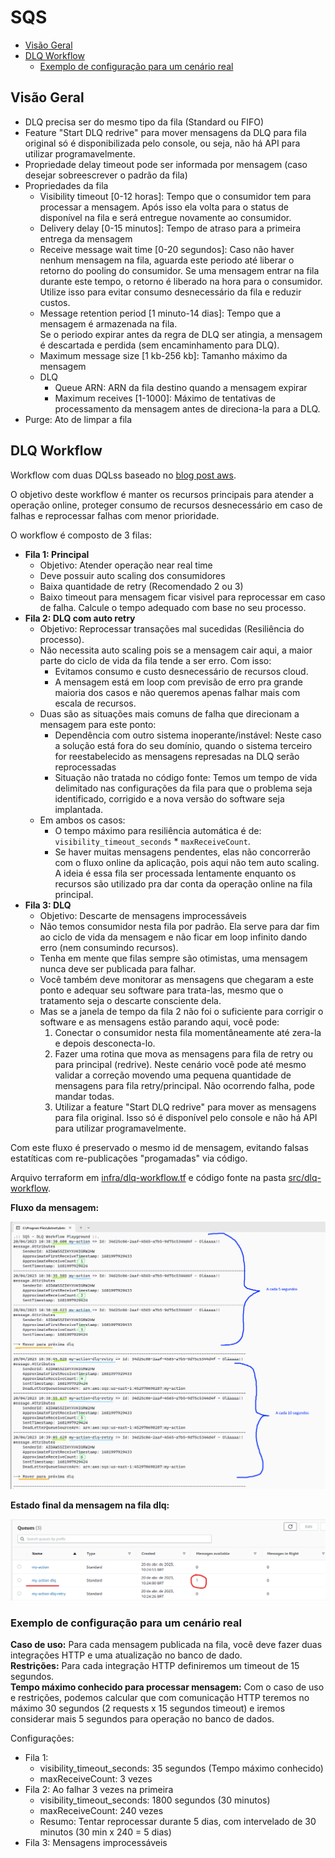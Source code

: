 # SQS

- [Visão Geral](#visão-geral)
- [DLQ Workflow](#dlq-workflow)
  - [Exemplo de configuração para um cenário real](#exemplo-de-configuração-para-um-cenário-real)

## Visão Geral

- DLQ precisa ser do mesmo tipo da fila (Standard ou FIFO)
- Feature "Start DLQ redrive" para mover mensagens da DLQ para fila original só é disponibilizada pelo console, ou seja, não há API para utilizar programavelmente.
- Propriedade delay timeout pode ser informada por mensagem (caso desejar sobreescrever o padrão da fila)
- Propriedades da fila
  - Visibility timeout [0-12 horas]: Tempo que o consumidor tem para processar a mensagem. Após isso ela volta para o status de disponível na fila e será entregue novamente ao consumidor.
  - Delivery delay [0-15 minutos]: Tempo de atraso para a primeira entrega da mensagem
  - Receive message wait time [0-20 segundos]: Caso não haver nenhum mensagem na fila, aguarda este periodo até liberar o retorno do pooling do consumidor.
    Se uma mensagem entrar na fila durante este tempo, o retorno é liberado na hora para o consumidor. Utilize isso para evitar consumo desnecessário da fila e reduzir custos.
  - Message retention period [1 minuto-14 dias]: Tempo que a mensagem é armazenada na fila.  
    Se o periodo expirar antes da regra de DLQ ser atingia, a mensagem é descartada e perdida (sem encaminhamento para DLQ).
  - Maximum message size [1 kb-256 kb]: Tamanho máximo da mensagem
  - DLQ
    - Queue ARN: ARN da fila destino quando a mensagem expirar
    - Maximum receives [1-1000]: Máximo de tentativas de processamento da mensagem antes de direciona-la para a DLQ.
- Purge: Ato de limpar a fila

## DLQ Workflow

Workflow com duas DQLss baseado no [blog post aws](https://aws.amazon.com/pt/blogs/compute/using-amazon-sqs-dead-letter-queues-to-replay-messages/).

O objetivo deste workflow é manter os recursos principais para atender a operação online, proteger consumo de recursos desnecessário em caso de falhas
e reprocessar falhas com menor prioridade.

O workflow é composto de 3 filas:

- **Fila 1: Principal**
  - Objetivo: Atender operação near real time
  - Deve possuir auto scaling dos consumidores
  - Baixa quantidade de retry (Recomendado 2 ou 3)
  - Baixo timeout para mensagem ficar visivel para reprocessar em caso de falha.
    Calcule o tempo adequado com base no seu processo.
- **Fila 2: DLQ com auto retry**
  - Objetivo: Reprocessar transações mal sucedidas (Resiliência do processo).
  - Não necessita auto scaling pois se a mensagem cair aqui, a maior parte do ciclo de vida da fila tende a ser erro. Com isso:
    - Evitamos consumo e custo desnecessário de recursos cloud.
    - A mensagem está em loop com previsão de erro pra grande maioria dos casos e não queremos apenas falhar mais com escala de recursos.
  - Duas são as situações mais comuns de falha que direcionam a mensagem para este ponto:
    - Dependência com outro sistema inoperante/instável: Neste caso a solução está fora do seu domínio, quando o sistema terceiro for reestabelecido
      as mensagens represadas na DLQ serão reprocessadas
    - Situação não tratada no código fonte: Temos um tempo de vida delimitado nas configurações da fila para que o problema seja identificado,
      corrigido e a nova versão do software seja implantada.
  - Em ambos os casos:
    - O tempo máximo para resiliência automática é de: `visibility_timeout_seconds` * `maxReceiveCount`.
    - Se haver muitas mensagens pendentes, elas não concorrerão com o fluxo online da aplicação, pois aqui não tem auto scaling.
      A ideia é essa fila ser processada lentamente enquanto os recursos são utilizado pra dar conta da operação online na fila principal.
- **Fila 3: DLQ**
  - Objetivo: Descarte de mensagens improcessáveis
  - Não temos consumidor nesta fila por padrão. Ela serve para dar fim ao ciclo de vida da mensagem e não ficar em loop infinito dando erro (nem consumindo recursos).
  - Tenha em mente que filas sempre são otimistas, uma mensagem nunca deve ser publicada para falhar.
  - Você também deve monitorar as mensagens que chegaram a este ponto e adequar seu software para trata-las, mesmo que o tratamento seja o descarte consciente dela.
  - Mas se a janela de tempo da fila 2 não foi o suficiente para corrigir o software e as mensagens estão parando aqui, você pode:
    1. Conectar o consumidor nesta fila momentâneamente até zera-la e depois desconecta-lo.
    2. Fazer uma rotina que mova as mensagens para fila de retry ou para principal (redrive).
       Neste cenário você pode até mesmo validar a correção movendo uma pequena quantidade de mensagens para fila retry/principal. Não ocorrendo falha, pode mandar todas.
    3. Utilizar a feature "Start DLQ redrive" para mover as mensagens para fila original. Isso só é disponível pelo console e não há API para utilizar programavelmente.

Com este fluxo é preservado o mesmo id de mensagem, evitando falsas estatíticas com re-publicações "progamadas" via código.

Arquivo terraform em [infra/dlq-workflow.tf](infra/dlq-workflow.tf) e código fonte na pasta [src/dlq-workflow](src/dlq-workflow).

**Fluxo da mensagem:**

![dlq-workflow.png](assets/dlq-workflow.png)

**Estado final da mensagem na fila dlq:**

![dlq-workflow-02.png](assets/dlq-workflow-02.png)

### Exemplo de configuração para um cenário real

**Caso de uso:** Para cada mensagem publicada na fila, você deve fazer duas integrações HTTP e uma atualização no banco de dado.  
**Restrições:** Para cada integração HTTP definiremos um timeout de 15 segundos.  
**Tempo máximo conhecido para processar mensagem:** Com o caso de uso e restrições, podemos calcular que com comunicação HTTP
teremos no máximo 30 segundos (2 requests x 15 segundos timeout) e iremos considerar mais 5 segundos para operação no banco de dados.

Configurações:
- Fila 1:
  - visibility_timeout_seconds: 35 segundos (Tempo máximo conhecido)
  - maxReceiveCount: 3 vezes
- Fila 2: Ao falhar 3 vezes na primeira
  - visibility_timeout_seconds: 1800 segundos (30 minutos)
  - maxReceiveCount: 240 vezes
  - Resumo: Tentar reprocessar durante 5 dias, com intervelado de 30 minutos (30 min x 240 = 5 dias)
- Fila 3: Mensagens improcessáveis